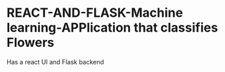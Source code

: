 # REACT-AND-FLASK-Machine learning-APPlication that classifies Flowers
Has a react UI and Flask backend



